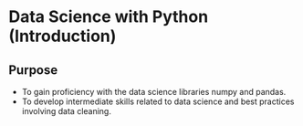 # Data Science with Python (Introduction)

## Purpose
* To gain proficiency with the data science libraries numpy and pandas.
* To develop intermediate skills related to data science and best practices involving data cleaning.

